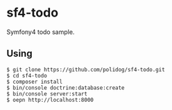 # sf4-todo

Symfony4 todo sample.


## Using

```
$ git clone https://github.com/polidog/sf4-todo.git
$ cd sf4-todo
$ composer install
$ bin/console doctrine:database:create
$ bin/console server:start
$ oepn http://localhost:8000
```
